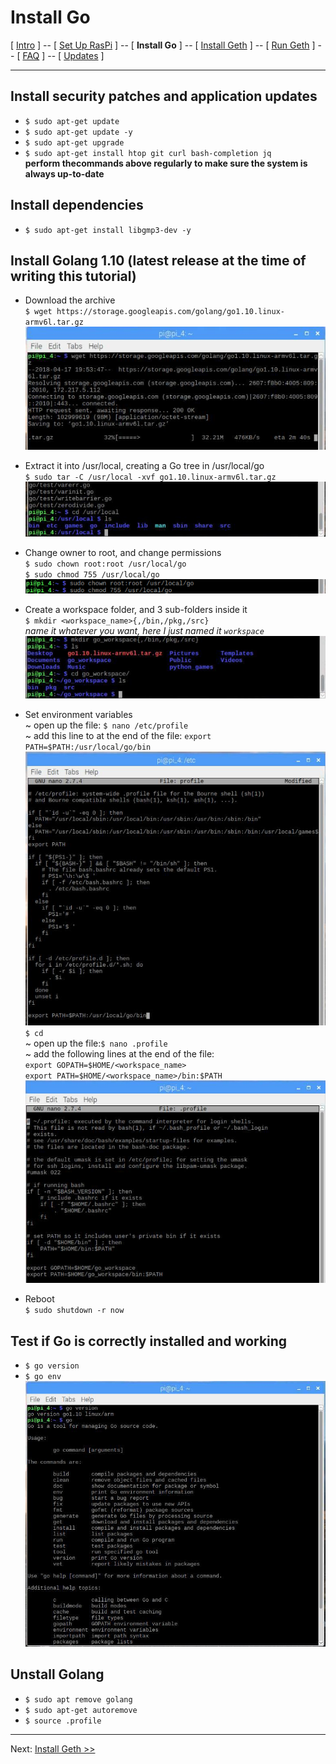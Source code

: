 # Install Go
[ [Intro](README.md) ] -- [ [Set Up RasPi](pi_setup.md) ] -- [ **Install Go** ] -- [ [Install Geth](geth_install.md) ] -- [ [Run Geth](geth_run.md) ] -- [ [FAQ](faq.md) ] -- [ [Updates](raspi_updates.md) ]

-----
## Install security patches and application updates
- `$ sudo apt-get update`
- `$ sudo apt-get update -y`
- `$ sudo apt-get upgrade`
- `$ sudo apt-get install htop git curl bash-completion jq`
<br/>**perform thecommands above regularly to make sure the system is always up-to-date**
## Install dependencies
- `$ sudo apt-get install libgmp3-dev -y`
## Install Golang 1.10 (latest release at the time of writing this tutorial)
- Download the archive<br/>`$ wget https://storage.googleapis.com/golang/go1.10.linux-armv6l.tar.gz`
<br/>![download](pics/go_install/download.jpg)

- Extract it into /usr/local, creating a Go tree in /usr/local/go<br/>`$ sudo tar -C /usr/local -xvf go1.10.linux-armv6l.tar.gz`
<br/>![tar](pics/go_install/tar.jpg)

- Change owner to root, and change permissions<br/>`$ sudo chown root:root /usr/local/go`<br/>`$ sudo chmod 755 /usr/local/go`
<br/>![permission](pics/go_install/permission.png)

- Create a workspace folder, and 3 sub-folders inside it<br/>`$ mkdir <workspace_name>{,/bin,/pkg,/src}`<br/>*name it whatever you want, here I just named it `workspace`*
<br/>![workspace](pics/go_install/workspace.jpg)

- Set environment variables
<br/>~ open up the file: `$ nano /etc/profile`
<br/>~ add this line to at the end of the file: `export PATH=$PATH:/usr/local/go/bin`
<br/>![path_1](pics/go_install/path_1.jpg)
<br/>`$ cd`
<br/>~ open up the file:`$ nano .profile`
<br/>~ add the following lines at the end of the file:
<br/>`export GOPATH=$HOME/<workspace_name>`
<br/>`export PATH=$HOME/<workspace_name>/bin:$PATH`
<br/>![path_2](pics/go_install/path_2.jpg)
  
- Reboot<br/>`$ sudo shutdown -r now` 
## Test if Go is correctly installed and working
- `$ go version`
- `$ go env`
<br/>![check_installation](pics/go_install/check_installation.jpg)

## Unstall Golang
- `$ sudo apt remove golang`
- `$ sudo apt-get autoremove`
- `$ source .profile`

-----

Next: [Install Geth >>](geth_install.md)
